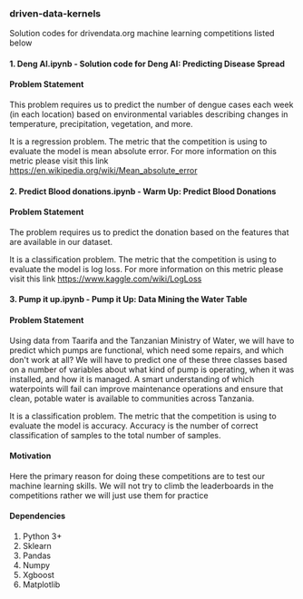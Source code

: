 ### driven-data-kernels
Solution codes for drivendata.org machine learning competitions listed below

#### 1. Deng AI.ipynb - Solution code for Deng AI: Predicting Disease Spread  
#### Problem Statement  
This problem requires us to predict the number of dengue cases each week (in each location) based on environmental variables 
describing changes in temperature, precipitation, vegetation, and more.

It is a regression problem. The metric that the competition is using to evaluate the model is mean absolute error. For more information on this metric please visit this link https://en.wikipedia.org/wiki/Mean_absolute_error

#### 2. Predict Blood donations.ipynb - Warm Up: Predict Blood Donations
#### Problem Statement
The problem requires us to predict the donation based on the features that are available in our dataset.

It is a classification problem. The metric that the competition is using to evaluate the model is log loss. For more information on this metric please visit this link https://www.kaggle.com/wiki/LogLoss

#### 3. Pump it up.ipynb - Pump it Up: Data Mining the Water Table
#### Problem Statement
Using data from Taarifa and the Tanzanian Ministry of Water, we will have to  predict which pumps are functional, which need some repairs,
and which don't work at all?  We will have to predict one of these three classes based on a number of variables about what kind of pump 
is operating, when it was installed, and how it is managed. 
A smart understanding of which waterpoints will fail can improve maintenance operations and ensure that clean, potable water is available 
to communities across Tanzania.  

It is a classification problem. The metric that the competition is using to evaluate the model is accuracy. Accuracy is the number of correct classification of samples to the total number of samples.

#### Motivation
Here the primary reason for doing these competitions are to test our machine learning skills. 
We will not try to climb the leaderboards in the competitions rather we will just use them for practice

#### Dependencies
1. Python 3+
2. Sklearn
3. Pandas
4. Numpy
5. Xgboost
6. Matplotlib
